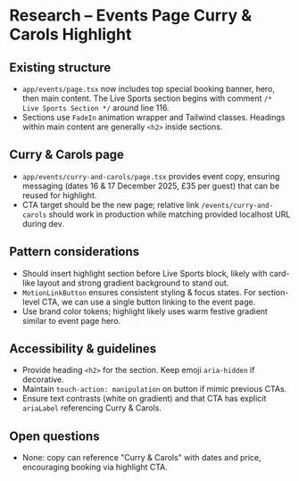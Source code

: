 # Research – Events Page Curry & Carols Highlight

## Existing structure
- `app/events/page.tsx` now includes top special booking banner, hero, then main content. The Live Sports section begins with comment `/* Live Sports Section */` around line 116.
- Sections use `FadeIn` animation wrapper and Tailwind classes. Headings within main content are generally `<h2>` inside sections.

## Curry & Carols page
- `app/events/curry-and-carols/page.tsx` provides event copy, ensuring messaging (dates 16 & 17 December 2025, £35 per guest) that can be reused for highlight.
- CTA target should be the new page; relative link `/events/curry-and-carols` should work in production while matching provided localhost URL during dev.

## Pattern considerations
- Should insert highlight section before Live Sports block, likely with card-like layout and strong gradient background to stand out.
- `MotionLinkButton` ensures consistent styling & focus states. For section-level CTA, we can use a single button linking to the event page.
- Use brand color tokens; highlight likely uses warm festive gradient similar to event page hero.

## Accessibility & guidelines
- Provide heading `<h2>` for the section. Keep emoji `aria-hidden` if decorative.
- Maintain `touch-action: manipulation` on button if mimic previous CTAs.
- Ensure text contrasts (white on gradient) and that CTA has explicit `ariaLabel` referencing Curry & Carols.

## Open questions
- None: copy can reference "Curry & Carols" with dates and price, encouraging booking via highlight CTA.
